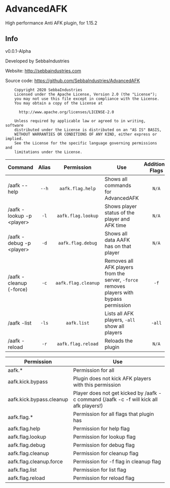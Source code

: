 AdvancedAFK
===========

High performance Anti AFK plugin, for 1.15.2

Info
------
v0.0.1-Alpha

Developed by SebbaIndustries

Website: http://sebbaindustries.com

Source code: https://github.com/SebbaIndustries/AdvancedAFK


```
    Copyright 2020 SebbaIndustries
    Licensed under the Apache License, Version 2.0 (the "License");
    you may not use this file except in compliance with the License.
    You may obtain a copy of the License at

      http://www.apache.org/licenses/LICENSE-2.0

    Unless required by applicable law or agreed to in writing, software
    distributed under the License is distributed on an "AS IS" BASIS,
    WITHOUT WARRANTIES OR CONDITIONS OF ANY KIND, either express or implied.
    See the License for the specific language governing permissions and
    limitations under the License.
```

|Command|Alias|Permission|Use|Additional Flags|
|-------|:---:|:--------:|---|:--------------:|
|/aafk --help|`--h`|`aafk.flag.help`|Shows all commands for AdvancedAFK|`N/A`|
|/aafk -lookup -p \<player>|`-l`|`aafk.flag.lookup`|Shows player status of the player and AFK time|`N/A`|
|/aafk -debug -p \<player>|`-d`|`aafk.flag.debug`|Shows all data AAFK has on that player|`N/A`|
|/aafk -cleanup (-force)|`-c`|`aafk.flag.cleanup`|Removes all AFK players from the server, `-force` removes players with bypass permission|`-f`|
|/aafk -list|`-ls`|`aafk.list`|Lists all AFK players, `-all` show all players|`-all`|
|/aafk -reload|`-r`|`aafk.flag.reload`|Reloads the plugin|`N/A`|

|Permission|Use|
|----------|---|
|aafk.*|Permission for all|
|aafk.kick.bypass|Plugin does not kick AFK players with this permission|
|aafk.kick.bypass.cleanup|Player does not get kicked by /aafk -c command (/aafk -c -f will kick all afk players!)|
|aafk.flag.*|Permission for all flags that plugin has|
|aafk.flag.help|Permission for help flag|
|aafk.flag.lookup|Permission for lookup flag|
|aafk.flag.debug|Permission for debug flag|
|aafk.flag.cleanup|Permission for cleanup flag|
|aafk.flag.cleanup.force|Permission for -f flag in cleanup flag|
|aafk.flag.list|Permission for list flag|
|aafk.flag.reload|Permission for reload flag|

